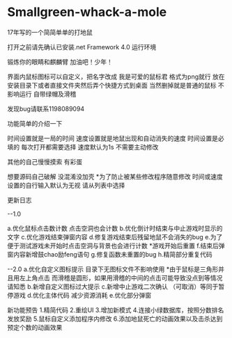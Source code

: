 # Smallgreen-whack-a-mole
17年写的一个简简单单的打地鼠

打开之前请先确认已安装.net Framework 4.0 运行环境

锻炼你的眼睛和麒麟臂
加油吧！少年！

界面内鼠标图标可以自定义，把名字改成 我是可爱的鼠标君
格式为png就行 放在安装目录下或者直接文件夹然后弄个快捷方式到桌面
当然删掉就是普通的鼠标 不影响运行
自带绿帽及滑稽

发现bug请联系1198089094

功能简单的介绍一下

时间设置就是一局的时间
速度设置就是地鼠出现和自动消失的速度
时间设置是必填的 每次打开都需要选择
速度默认为1s 不需要主动修改

其他的自己慢慢摸索
有彩蛋

想要源码自己破解 没混淆没加壳
*为了防止被某些修改程序随意修改 时间或速度设置的自行输入默认为无视 请从列表中选择

 
更新日志

--1.0

a.优化鼠标点击数计数 点击空洞也会计数
b.优化倒计时结束与中止游戏时显示的文字
c.优化游戏结束弹窗内容
d.修复游戏结束后残留地鼠不会消失的bug
e.为了便于测试游戏未开始时点击空洞与背景也会进行计数
*游戏开始后重置
f.结束后弹窗内容新增鼓chao励feng语句
g.修复函数未重置的bug
h.精简部分重复代码

--2.0
a.优化自定义图标提示 目录下无图标文件不影响使用
*由于鼠标是三角形并且用左上角点击 而滑稽是圆形，如果用滑稽的中间的点击可能导致没点到等情况 请知悉
b.新增自定义图标过大提示
c.新增中止游戏二次确认 （可取消）等同于暂停游戏
d.优化主体代码 减少资源消耗
e.优化部分弹窗

新功能预告
1.精简代码
2.重绘UI
3.增加新模式
4.连接小绿数据库，按照分数排名发放奖励
5.鼠标自定义添加程序内修改
6.添加地鼠死亡的动画效果以及击杀达到预定个数的动画效果
